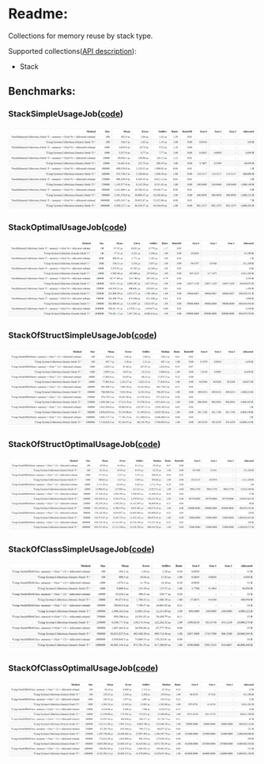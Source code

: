 # Readme:
Collections for memory reuse by stack type.

Supported collections([API description](https://github.com/SoftStoneDevelop/StackMemoryCollections/blob/main/ApiDescriptions/ApiReadme.md)):
- Stack

## Benchmarks:
### StackSimpleUsageJob([code](https://github.com/SoftStoneDevelop/StackMemoryCollections/blob/main/Src/Benchmarks/Simple/StackSimpleUsageJob.cs))
![StackSimpleUsageJob](/BenchmarkResults/StackSimpleUsageJob.png)

### StackOptimalUsageJob([code](https://github.com/SoftStoneDevelop/StackMemoryCollections/blob/main/Src/Benchmarks/Optimal/StackOptimalUsageJob.cs))
![StackOptimalUsageJob](/BenchmarkResults/StackOptimalUsageJob.png)

### StackOfStructSimpleUsageJob([code](https://github.com/SoftStoneDevelop/StackMemoryCollections/blob/main/Src/Benchmarks/Simple/StackOfStructSimpleUsageJob.cs))
![example](/BenchmarkResults/StackOfStructSimpleUsageJob.png)

### StackOfStructOptimalUsageJob([code](https://github.com/SoftStoneDevelop/StackMemoryCollections/blob/main/Src/Benchmarks/Optimal/StackOfStructOptimalUsageJob.cs))
![example](/BenchmarkResults/StackOfStructOptimalUsageJob.png)

### StackOfClassSimpleUsageJob([code](https://github.com/SoftStoneDevelop/StackMemoryCollections/blob/main/Src/Benchmarks/Simple/StackOfClassSimpleUsageJob.cs))
![example](/BenchmarkResults/StackOfClassSimpleUsageJob.png)

### StackOfClassOptimalUsageJob([code](https://github.com/SoftStoneDevelop/StackMemoryCollections/blob/main/Src/Benchmarks/Optimal/StackOfClassOptimalUsageJob.cs))
![example](/BenchmarkResults/StackOfClassOptimalUsageJob.png)
